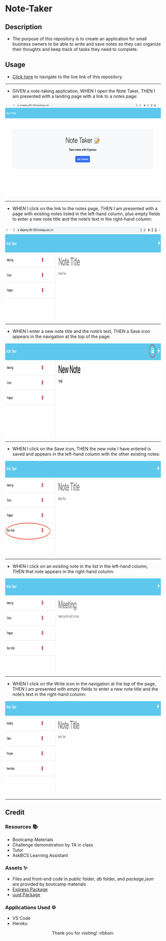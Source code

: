 # Note-Taker

## Description

- The purpose of this repository is to create an application for small business owners to be able to write and save notes so they can organize their thoughts and keep track of tasks they need to complete.


## Usage

- [Click here](https://whispering-cliffs-12933.herokuapp.com/) to navigate to the live link of this repository.

---------------------------

- GIVEN a note-taking application, WHEN I open the Note Taker, THEN I am presented with a landing page with a link to a notes page:

<img src="./demo-images/demo1.png" width="600" height="300">

---------------------------

- WHEN I click on the link to the notes page, THEN I am presented with a page with existing notes listed in the left-hand column, plus empty fields to enter a new note title and the note’s text in the right-hand column:

<img src="./demo-images/demo2.png" width="600" height="300">

---------------------------

- WHEN I enter a new note title and the note’s text, THEN a Save icon appears in the navigation at the top of the page:

<img src="./demo-images/demo3.png" width="600" height="300">

---------------------------

- WHEN I click on the Save icon, THEN the new note I have entered is saved and appears in the left-hand column with the other existing notes:

<img src="./demo-images/demo4.png" width="600" height="300">

---------------------------

- WHEN I click on an existing note in the list in the left-hand column, THEN that note appears in the right-hand column:

<img src="./demo-images/demo5.png" width="600" height="300">

---------------------------

- WHEN I click on the Write icon in the navigation at the top of the page, THEN I am presented with empty fields to enter a new note title and the note’s text in the right-hand column:

<img src="./demo-images/demo6.png" width="600" height="300">

---------------------------

## Credit

### Resources :books:
- Bootcamp Materials
- Challenge demonstration by TA in class
- Tutor
- AskBCS Learning Assistant

### Assets :sparkles:
- Files and front-end code in *public* folder, *db* folder, and *package.json* are provided by bootcamp materials
- [Express Package](https://www.npmjs.com/package/express/v/4.16.4)
- [uuid Package](https://www.npmjs.com/package/uuid)

### Applications Used :gear:
- VS Code
- Heroku

<p align="center">Thank you for visiting! :ribbon:</p>